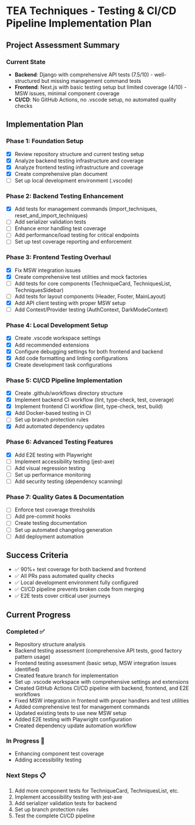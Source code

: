 # TEA Techniques - Testing & CI/CD Pipeline Implementation Plan

## Project Assessment Summary

### Current State
- **Backend**: Django with comprehensive API tests (7.5/10) - well-structured but missing management command tests
- **Frontend**: Next.js with basic testing setup but limited coverage (4/10) - MSW issues, minimal component coverage
- **CI/CD**: No GitHub Actions, no .vscode setup, no automated quality checks

## Implementation Plan

### Phase 1: Foundation Setup 
- [x] Review repository structure and current testing setup
- [x] Analyze backend testing infrastructure and coverage  
- [x] Analyze frontend testing infrastructure and coverage
- [x] Create comprehensive plan document
- [ ] Set up local development environment (.vscode)

### Phase 2: Backend Testing Enhancement 
- [x] Add tests for management commands (import_techniques, reset_and_import_techniques)
- [ ] Add serializer validation tests
- [ ] Enhance error handling test coverage
- [ ] Add performance/load testing for critical endpoints
- [ ] Set up test coverage reporting and enforcement

### Phase 3: Frontend Testing Overhaul
- [x] Fix MSW integration issues
- [x] Create comprehensive test utilities and mock factories
- [ ] Add tests for core components (TechniqueCard, TechniquesList, TechniquesSidebar)
- [ ] Add tests for layout components (Header, Footer, MainLayout)
- [x] Add API client testing with proper MSW setup
- [ ] Add Context/Provider testing (AuthContext, DarkModeContext)

### Phase 4: Local Development Setup
- [x] Create .vscode workspace settings
- [x] Add recommended extensions
- [x] Configure debugging settings for both frontend and backend
- [x] Add code formatting and linting configurations
- [x] Create development task configurations

### Phase 5: CI/CD Pipeline Implementation
- [x] Create .github/workflows directory structure
- [x] Implement backend CI workflow (lint, type-check, test, coverage)
- [x] Implement frontend CI workflow (lint, type-check, test, build)
- [x] Add Docker-based testing in CI
- [ ] Set up branch protection rules
- [x] Add automated dependency updates

### Phase 6: Advanced Testing Features
- [x] Add E2E testing with Playwright
- [ ] Implement accessibility testing (jest-axe)
- [ ] Add visual regression testing
- [ ] Set up performance monitoring
- [ ] Add security testing (dependency scanning)

### Phase 7: Quality Gates & Documentation
- [ ] Enforce test coverage thresholds
- [ ] Add pre-commit hooks
- [ ] Create testing documentation
- [ ] Set up automated changelog generation
- [ ] Add deployment automation

## Success Criteria
- ✅ 90%+ test coverage for both backend and frontend
- ✅ All PRs pass automated quality checks
- ✅ Local development environment fully configured
- ✅ CI/CD pipeline prevents broken code from merging
- ✅ E2E tests cover critical user journeys

## Current Progress

### Completed ✅
- Repository structure analysis
- Backend testing assessment (comprehensive API tests, good factory pattern usage)
- Frontend testing assessment (basic setup, MSW integration issues identified)
- Created feature branch for implementation
- Set up .vscode workspace with comprehensive settings and extensions
- Created GitHub Actions CI/CD pipeline with backend, frontend, and E2E workflows
- Fixed MSW integration in frontend with proper handlers and test utilities
- Added comprehensive test for management commands
- Updated existing tests to use new MSW setup
- Added E2E testing with Playwright configuration
- Created dependency update automation workflow

### In Progress 🔄
- Enhancing component test coverage
- Adding accessibility testing

### Next Steps 📋
1. Add more component tests for TechniqueCard, TechniquesList, etc.
2. Implement accessibility testing with jest-axe
3. Add serializer validation tests for backend
4. Set up branch protection rules
5. Test the complete CI/CD pipeline